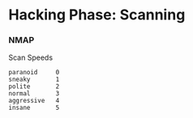 # Hacking Phase: Scanning

### NMAP

Scan Speeds

```
paranoid     0
sneaky       1
polite       2
normal       3
aggressive   4
insane       5
```




